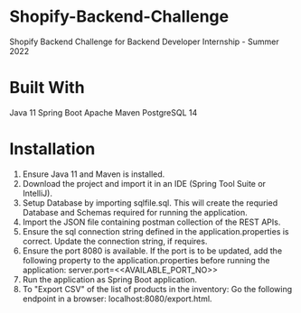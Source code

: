 # Shopify-Backend-Challenge
Shopify Backend Challenge for Backend Developer Internship - Summer 2022

# Built With
Java 11
Spring Boot
Apache Maven
PostgreSQL 14

# Installation
1. Ensure Java 11 and Maven is installed.
2. Download the project and import it in an IDE (Spring Tool Suite or IntelliJ).
3. Setup Database by importing sqlfile.sql. This will create the requried Database and Schemas required for running the application.
4. Import the JSON file containing postman collection of the REST APIs.
5. Ensure the sql connection string defined in the application.properties is correct. Update the connection string, if requires.
6. Ensure the port 8080 is available. If the port is to be updated, add the following property to the application.properties before running the application:
server.port=<<AVAILABLE_PORT_NO>>
7. Run the application as Spring Boot application.
8. To "Export CSV" of the list of products in the inventory: Go the following endpoint in a browser: localhost:8080/export.html.
